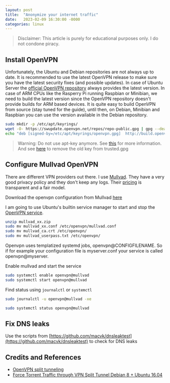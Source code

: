 ```yaml
---
layout: post
title:  "Anonymize your internet traffic"
date:   2023-02-09 16:30:00 -0000
categories: linux
---
```


> Disclaimer: This article is purely for educational purposes only. I do not condone piracy.

## Install OpenVPN

Unfortunately, the Ubuntu and Debian repositories are not always up to date. It is recommended to use the latest OpenVPN release to make sure you have the latest security fixes (and possible updates). In case of Ubuntu Server the [official OpenVPN repository](https://community.openvpn.net/openvpn/wiki/OpenvpnSoftwareRepos) always provides the latest version. In case of ARM CPUs like the Rasperry Pi running Raspbian or Minibian, we need to build the latest version since the OpenVPN repository doesn't provide builds for ARM based devices. It is quite easy to build OpenVPN from source (stay tuned for the guide), until then, on Debian, Minibian and Raspbian you can use the version available in the Debian repository.

```bash
sudo mkdir -p /etc/apt/keyrings/
wget -O- https://swupdate.openvpn.net/repos/repo-public.gpg | gpg --dearmor | sudo tee /etc/apt/keyrings/openvpn.gpg > /dev/null
echo "deb [signed-by=/etc/apt/keyrings/openvpn.gpg]  http://build.openvpn.net/debian/openvpn/stable jammy main" | sudo tee /etc/apt/sources.list.d/openvpn.list
```

> Warning: Do not use apt-key anymore. See [this](https://stackoverflow.com/a/71384057) for more information. And see [here](https://askubuntu.com/a/846877) to remove the old key from trusted.gpg

## Configure Mullvad OpenVPN

There are different VPN providers out there. I use [Mullvad](https://mullvad.net/en/). They have a very good privacy policy and they don't keep any logs. Their [pricing](https://mullvad.net/en/pricing) is transparent and a fair model.

Download the openvpn configuration from Mullvad [here](https://mullvad.net/en/account/openvpn-config?platform=linux)

I am going to use Ubuntu's builtin service manager to start and stop the [OpenVPN service](https://ubuntu.com/server/docs/service-openvpn).

```bash
unzip mullvad_xx.zip
sudo mv mullvad_xx.conf /etc/openvpn/mullvad.conf
sudo mv mullvad_ca.crt /etc/openvpn/
sudo mv mullvad_userpass.txt /etc/openvpn/
```

Openvpn uses templatized systemd jobs, openvpn@CONFIGFILENAME. So if for example your configuration file is myserver.conf your service is called openvpn@myserver.

Enable mullvad and start the service

```bash
sudo systemctl enable openvpn@mullvad
sudo systemctl start openvpn@mullvad
```

Find status using `journalctl` or `systemctl`

```bash
sudo journalctl -u openvpn@mullvad -xe

sudo systemctl status openvpn@mullvad
```

## Fix DNS leaks

Use the scripts from [https://github.com/macvk/dnsleaktest](https://github.com/macvk/dnsleaktest) to check for DNS leaks

## Credits and References

- [OpenVPN split tunneling](https://askubuntu.com/a/1146677)
- [Force Torrent Traffic through VPN Split Tunnel Debian 8 + Ubuntu 16.04](https://www.htpcguides.com/force-torrent-traffic-vpn-split-tunnel-debian-8-ubuntu-16-04/)